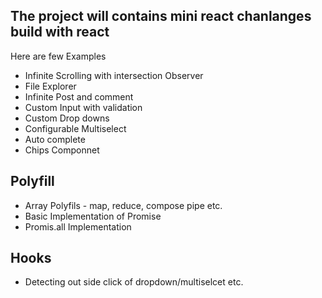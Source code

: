 ## The project will contains mini react chanlanges build with react
Here are few Examples

* Infinite Scrolling with intersection Observer
* File Explorer
* Infinite Post and comment
* Custom Input with validation
* Custom Drop downs 
* Configurable Multiselect
* Auto complete
* Chips Componnet

## Polyfill

* Array Polyfils - map, reduce, compose pipe etc.
* Basic Implementation of  Promise
* Promis.all Implementation 


## Hooks

* Detecting out side click  of dropdown/multiselcet etc.
